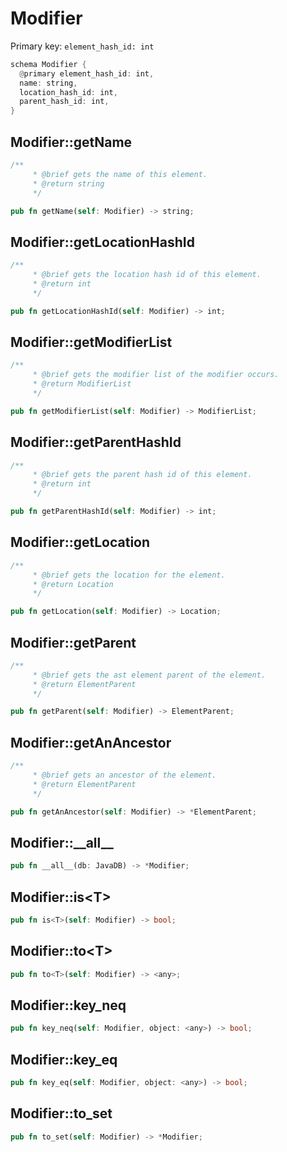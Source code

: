 # Modifier

Primary key: `element_hash_id: int`

```rust
schema Modifier {
  @primary element_hash_id: int,
  name: string,
  location_hash_id: int,
  parent_hash_id: int,
}
```
## Modifier::getName

```rust
/**
     * @brief gets the name of this element.
     * @return string
     */
```
```rust
pub fn getName(self: Modifier) -> string;
```
## Modifier::getLocationHashId

```rust
/**
     * @brief gets the location hash id of this element.
     * @return int
     */
```
```rust
pub fn getLocationHashId(self: Modifier) -> int;
```
## Modifier::getModifierList

```rust
/**
     * @brief gets the modifier list of the modifier occurs.
     * @return ModifierList 
     */
```
```rust
pub fn getModifierList(self: Modifier) -> ModifierList;
```
## Modifier::getParentHashId

```rust
/**
     * @brief gets the parent hash id of this element.
     * @return int
     */
```
```rust
pub fn getParentHashId(self: Modifier) -> int;
```
## Modifier::getLocation

```rust
/**
     * @brief gets the location for the element.
     * @return Location
     */
```
```rust
pub fn getLocation(self: Modifier) -> Location;
```
## Modifier::getParent

```rust
/**
     * @brief gets the ast element parent of the element.
     * @return ElementParent 
     */
```
```rust
pub fn getParent(self: Modifier) -> ElementParent;
```
## Modifier::getAnAncestor

```rust
/**
     * @brief gets an ancestor of the element.
     * @return ElementParent 
     */
```
```rust
pub fn getAnAncestor(self: Modifier) -> *ElementParent;
```
## Modifier::\_\_all\_\_

```rust
pub fn __all__(db: JavaDB) -> *Modifier;
```
## Modifier::is\<T\>

```rust
pub fn is<T>(self: Modifier) -> bool;
```
## Modifier::to\<T\>

```rust
pub fn to<T>(self: Modifier) -> <any>;
```
## Modifier::key\_neq

```rust
pub fn key_neq(self: Modifier, object: <any>) -> bool;
```
## Modifier::key\_eq

```rust
pub fn key_eq(self: Modifier, object: <any>) -> bool;
```
## Modifier::to\_set

```rust
pub fn to_set(self: Modifier) -> *Modifier;
```
